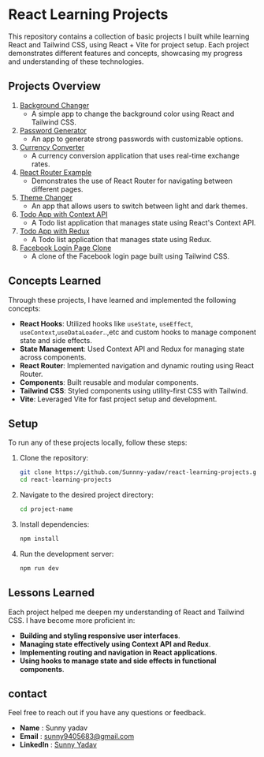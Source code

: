 # React Learning Projects

This repository contains a collection of basic projects I built while learning React and Tailwind CSS, using React + Vite for project setup. Each project demonstrates different features and concepts, showcasing my progress and understanding of these technologies.

## Projects Overview

1. [Background Changer](./bgchanger)
   - A simple app to change the background color using React and Tailwind CSS.
2. [Password Generator](./passwordGenerator)
   - An app to generate strong passwords with customizable options.
3. [Currency Converter](./currencyConverter)
   - A currency conversion application that uses real-time exchange rates.
4. [React Router Example](./reactRouter)
   - Demonstrates the use of React Router for navigating between different pages.
5. [Theme Changer](./themeChanger)
   - An app that allows users to switch between light and dark themes.
6. [Todo App with Context API](./todo_contextAPI)
   - A Todo list application that manages state using React's Context API.
7. [Todo App with Redux](./todo_redux)
   - A Todo list application that manages state using Redux.
8. [Facebook Login Page Clone](./facebook-login-page)
   - A clone of the Facebook login page built using Tailwind CSS.

## Concepts Learned
Through these projects, I have learned and implemented the following concepts:

- **React Hooks**: Utilized hooks like `useState`, `useEffect`, `useContext`,`useDataLoader`..,etc and custom hooks to manage component state and side effects.
- **State Management**: Used Context API and Redux for managing state across components.
- **React Router**: Implemented navigation and dynamic routing using React Router.
- **Components**: Built reusable and modular components.
- **Tailwind CSS**: Styled components using utility-first CSS with Tailwind.
- **Vite**: Leveraged Vite for fast project setup and development.

## Setup

To run any of these projects locally, follow these steps:

1. Clone the repository:
   ```bash
   git clone https://github.com/Sunnny-yadav/react-learning-projects.git
   cd react-learning-projects

2. Navigate to the desired project directory:
   ```bash 
   cd project-name
3. Install dependencies:
   ```bash
   npm install
4. Run the development server:
   ```bash 
   npm run dev

## Lessons Learned

Each project helped me deepen my understanding of React and Tailwind CSS. I have become more proficient in:

- **Building and styling responsive user interfaces**.
- **Managing state effectively using Context API and Redux**.
- **Implementing routing and navigation in React applications**.
- **Using hooks to manage state and side effects in functional components**.

## contact 
Feel free to reach out if you have any questions or feedback.

- **Name** : Sunny yadav
- **Email** : sunny9405683@gmail.com
- **LinkedIn** : [Sunny Yadav](https://linkedin.com/in/sunny-yadav-31b27325b)

 